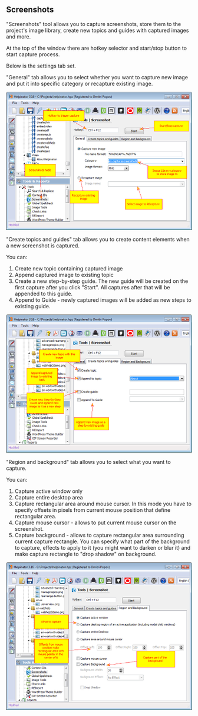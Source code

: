 ## Screenshots

"Screenshots" tool allows you to capture screenshots, store them to the project's image library, create new topics and guides with captured images and more.


At the top of the window there are hotkey selector and start/stop button to start capture process.


Below is the settings tab set.

"General" tab allows you to select whether you want to capture new image and put it into specific category or recapture existing image.


![screenshots.png](images/screenshots.png "screenshots.png")



"Create topics and guides" tab allows you to create content elements when a new screenshot is captured.

You can:


1. Create new topic containing captured image
2. Append captured image to existing topic
3. Create a new step-by-step guide. The new guide will be created on the first capture after you click "Start". All captures after that will be appended to this guide.
4. Append to Guide - newly captured images will be added as new steps to existing guide.


![screenshots1.png](images/screenshots1.png "screenshots1.png")



"Region and background" tab allows you to select what you want to capture.

You can:


1. Capture active window only
2. Capture entire desktop area
3. Capture rectangular area around mouse cursor. In this mode you have to specify offsets in pixels from current mouse position that define rectangular area.
4. Capture mouse cursor - allows to put current mouse cursor on the screenshot.
5. Capture background - allows to capture rectangular area surrounding current capture rectangle. You can specify what part of the background to capture, effects to apply to it (you might want to darken or blur it) and make capture rectangle to "drop shadow" on background.



![screenshots2.png](images/screenshots2.png "screenshots2.png")




